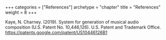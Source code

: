 +++
categories = ["References"]
archetype = "chapter"
title = "References"
weight = 8
+++

Kaye, N. Charney. (2019). System for generation of musical audio composition (U.S. Patent No. 10,446,126). U.S. Patent and Trademark Office.  https://patents.google.com/patent/US10446126B1